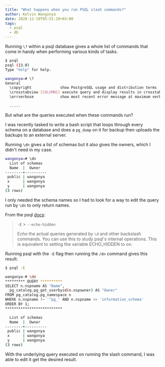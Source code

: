 ```yaml
---
title: "What happens when you run PSQL slash commands?"
author: Kelvin Wangonya
date: 2020-12-10T05:51:19+03:00
tags:
  - psql
  - db
---
```


Running `\?` within a psql database gives a whole list of commands that come in handy when performing various kinds of tasks.

<!--more-->

```sh
$ psql
psql (13.0)
Type "help" for help.

wangonya=# \?
General
  \copyright             show PostgreSQL usage and distribution terms
  \crosstabview [COLUMNS] execute query and display results in crosstab
  \errverbose            show most recent error message at maximum verbosity

  .....
```

But what are the queries executed when these commands run?

I was recently tasked to write a bash script that loops through every schema on a database and does a `pg_dump` on it for backup then uploads the backups to an external server.

Running `\dn` gives a list of schemas but it also gives the owners, which I didn't need in my case.

```sh
wangonya=# \dn
  List of schemas
  Name  |  Owner
--------+----------
 public | wangonya
 x      | wangonya
 y      | wangonya
(3 rows)
```

I only needed the schema names so I had to look for a way to edit the query run by `\dn` to only return names.

From the psql [docs](https://www.postgresql.org/docs/13/app-psql.html):

> `-E` > `--echo-hidden`
>
> Echo the actual queries generated by `\d` and other backslash commands. You can use this to study psql's internal operations. This is equivalent to setting the variable ECHO_HIDDEN to on.

Running psql with the `-E` flag then running the `/dn` command gives this result:

```sh
$ psql -E

wangonya-# \dn
********* QUERY **********
SELECT n.nspname AS "Name",
  pg_catalog.pg_get_userbyid(n.nspowner) AS "Owner"
FROM pg_catalog.pg_namespace n
WHERE n.nspname !~ '^pg_' AND n.nspname <> 'information_schema'
ORDER BY 1;
**************************

  List of schemas
  Name  |  Owner
--------+----------
 public | wangonya
 x      | wangonya
 y      | wangonya
(3 rows)
```

With the underlying query executed on running the slash command, I was able to edit it get the desired result.
